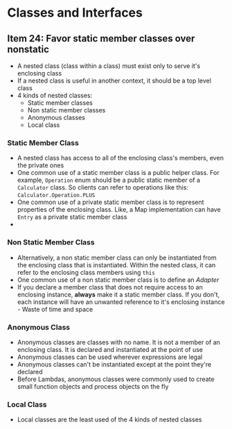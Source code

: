 # Classes and Interfaces
## Item 24: Favor static member classes over nonstatic

- A nested class (class within a class) must exist only to serve it's enclosing class
- If a nested class is useful in another context, it should be a top level class
- 4 kinds of nested classes:
  - Static member classes
  - Non static member classes
  - Anonymous classes
  - Local class

### Static Member Class
- A nested class has access to all of the enclosing class's members, even the private ones
- One common use of a static member class is a public helper class. For example, `Operation` enum should be a public static member of a `Calculator` class. So clients can refer to operations like this: `Calculator.Operation.PLUS`
- One common use of a private static member class is to represent properties of the enclosing class. Like, a Map implementation can have `Entry` as a private static member class
- 
### Non Static Member Class
- Alternatively, a non static member class can only be instantiated from the enclosing class that is instantiated. Within the nested class, it can refer to the enclosing class members using `this`
- One common use of a non static member class is to define an _Adapter_
- If you declare a member class that does not require access to an enclosing instance, **always** make it a static member class. If you don't, each instance will have an unwanted reference to it's enclosing instance - Waste of time and space

### Anonymous Class
- Anonymous classes are classes with no name. It is not a member of an enclosing class. It is declared and instantiated at the point of use
- Anonymous classes can be used wherever expressions are legal
- Anonymous classes can't be instantiated except at the point they're declared
- Before Lambdas, anonymous classes were commonly used to create small function objects and process objects on the fly

### Local Class
- Local classes are the least used of the 4 kinds of nested classes

